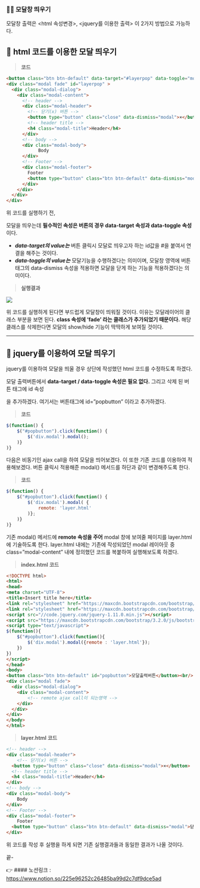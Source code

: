 ### 😶‍🌫️ 모달창 띄우기

모달창 출력은 <html 속성변경>, <jquery를 이용한 출력> 이 2가지 방법으로 가능하다.

## **👧 html 코드를 이용한 모달 띄우기**

 

> **코드**
> 

```html
<button class="btn btn-default" data-target="#layerpop" data-toggle="modal">모달출력버튼</button><br/>
<div class="modal fade" id="layerpop" >
  <div class="modal-dialog">
    <div class="modal-content">
      <!-- header -->
      <div class="modal-header">
        <!-- 닫기(x) 버튼 -->
        <button type="button" class="close" data-dismiss="modal">×</button>
        <!-- header title -->
        <h4 class="modal-title">Header</h4>
      </div>
      <!-- body -->
      <div class="modal-body">
            Body 
      </div>
      <!-- Footer -->
      <div class="modal-footer">
        Footer
        <button type="button" class="btn btn-default" data-dismiss="modal">닫기</button>
      </div>
    </div>
  </div>
</div>
```

위 코드를 실행하기 전,

모달을 띄우는데 **필수적인 속성은 버튼의 경우 data-target 속성과 data-toggle 속성**이다. 

- ***data-target의 value는*** 버튼 클릭시 모달로 띄우고자 하는 id값을 #을 붙여서 연결을 해주는 것이다.
- ***data-toggle의 value는*** 모달기능을 수행하겠다는 의미이며, 모달창 영역에 버튼태그의 data-dismiss 속성을 적용하면 모달을 닫게 하는 기능을 적용하겠다는 의미이다.

> **실행결과**
> 

<img src="https://s3.us-west-2.amazonaws.com/secure.notion-static.com/e9a0c195-4c58-4842-bfa2-bf2854a09de0/Untitled.png?X-Amz-Algorithm=AWS4-HMAC-SHA256&X-Amz-Content-Sha256=UNSIGNED-PAYLOAD&X-Amz-Credential=AKIAT73L2G45EIPT3X45%2F20220227%2Fus-west-2%2Fs3%2Faws4_request&X-Amz-Date=20220227T035936Z&X-Amz-Expires=86400&X-Amz-Signature=4540eca857d3df379b8c71e533cac7db23387c6a3819903f128314454a1f00a7&X-Amz-SignedHeaders=host&response-content-disposition=filename%20%3D%22Untitled.png%22&x-id=GetObject">

위 코드를 실행하게 된다면 부드럽게 모달창이 띄워질 것이다. 이유는 모달레이어의 클래스 부분을 보면 된다. **class 속성에 ‘fade’ 라는 클래스가 추가되었기 때문이다.** 해당 클래스를 삭제한다면 모달의 show/hide 기능이 딱딱하게 보여질 것이다.

---

## 👧 jquery를 이용하여 모달 띄우기

jquery를 이용하여 모달을 띄울 경우 상단에 작성했던 html 코드를 수정하도록 하겠다.

모달 출력버튼에서 **data-target / data-toggle 속성은 필요 없다.** 그리고 삭제 된 버튼 태그에 id 속성

을 추가하겠다. 여기서는 버튼태그에 id=”popbutton” 이라고 추가하겠다.

> **코드**
> 

```jsx
$(function() {
	$("#popbutton").click(function() {
		$('div.modal').modal();
	)}
)}
```

다음은 비동기인 ajax call을 하여 모달을 띄어보겠다. 이 또한 기존 코드를 이용하여 적용해보겠다. 버튼 클릭시 적용해준 modal() 메서드를 하단과 같이 변경해주도록 한다.

> **코드**
> 

```jsx
$(function() {
	$("#popbutton").click(function() {
		$('div.modal').modal( {
			remote: 'layer.html'
		)};
	)}
)}
```

기존 modal() 메서드에 **remote 속성을 주어** modal 창에 보여줄 페이지를 layer.html에 기술하도록 한다. layer.html 내에는 기존에 작성되었던 modal 레이아웃 중 class=”modal-content” 내에 정의했던 코드를 복붙하여 실행해보도록 하겠다.

> **index.html 코드**
> 

```html
<!DOCTYPE html>
<html>
<head>
<meta charset="UTF-8">
<title>Insert title here</title>
<link rel="stylesheet" href="https://maxcdn.bootstrapcdn.com/bootstrap/3.2.0/css/bootstrap.min.css">
<link rel="stylesheet" href="https://maxcdn.bootstrapcdn.com/bootstrap/3.2.0/css/bootstrap-theme.min.css">
<script src="//code.jquery.com/jquery-1.11.0.min.js"></script>
<script src="https://maxcdn.bootstrapcdn.com/bootstrap/3.2.0/js/bootstrap.min.js"></script>
<script type="text/javascript">
$(function(){
    $("#popbutton").click(function(){
        $('div.modal').modal({remote : 'layer.html'});
    })
})
</script>
</head>
<body>
<button class="btn btn-default" id="popbutton">모달출력버튼</button><br/>
<div class="modal fade">
  <div class="modal-dialog">
    <div class="modal-content">
        <!-- remote ajax call이 되는영역 -->
    </div>
  </div>
</div>
</body>
</html>
```

> **layer.html 코드**
> 

```html
<!-- header -->
<div class="modal-header">
    <!-- 닫기(x) 버튼 -->
  <button type="button" class="close" data-dismiss="modal">×</button>
  <!-- header title -->
  <h4 class="modal-title">Header</h4>
</div>
<!-- body -->
<div class="modal-body">
    Body 
</div>
<!-- Footer -->
<div class="modal-footer">
    Footer
  <button type="button" class="btn btn-default" data-dismiss="modal">닫기</button>
</div>
```

위 코드를 작성 후 실행을 하게 되면 기존 실행결과들과 동일한 결과가 나올 것이다.

끝-

👉 #### 노션링크 : https://www.notion.so/225e96252c26485ba99d2c7df9dce5ad
